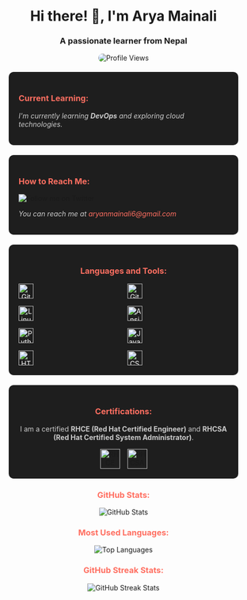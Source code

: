 <h1 align="center">Hi there! 👋, I'm Arya Mainali</h1>
<h3 align="center">A passionate learner from Nepal</h3>

<p align="center" style="margin-bottom: 20px;">
  <img src="https://komarev.com/ghpvc/?username=aryamainali&label=Profile%20views&color=blueviolet&style=flat-square" alt="Profile Views" style="animation: pulse 1.5s infinite; border-radius: 10px;">
</p>

<!-- Current Learning Section -->
<div align="left" style="background-color: #1e1e1e; padding: 20px; border-radius: 10px; margin: 20px; color: #fff;">
    <h3 style="color: #ff6f61;">Current Learning:</h3>
    <p style="color: #ccc; font-style: italic;">I'm currently learning <strong>DevOps</strong> and exploring cloud technologies.</p>
</div>

<!-- How to Reach Me Section -->
<div align="left" style="background-color: #1e1e1e; padding: 20px; border-radius: 10px; margin: 20px; color: #fff;">
    <h3 style="color: #ff6f61;">How to Reach Me:</h3>
    <p align="left">
        <a href="https://twitter.com/MNomous" target="_blank" style="text-decoration: none;">
            <img src="https://img.shields.io/twitter/follow/MNomous?logo=twitter&style=for-the-badge&color=1DA1F2&labelColor=000" alt="Follow me on Twitter" style="animation: float 2s infinite;">
        </a>
    </p>
    <p style="color: #ccc; font-style: italic;">You can reach me at <a href="mailto:aryanmainali6@gmail.com" style="color: #ff6f61; text-decoration: none;">aryanmainali6@gmail.com</a></p>
</div>

<!-- Languages and Tools Section -->
<div align="center" style="background-color: #1e1e1e; padding: 20px; border-radius: 10px; margin: 20px; color: #fff;">
    <h3 style="color: #ff6f61;">Languages and Tools:</h3>
    <div style="display: grid; grid-template-columns: repeat(auto-fill, minmax(150px, 1fr)); gap: 15px;">
        <img src="https://img.shields.io/badge/Git-F05032?style=for-the-badge&logo=git&logoColor=white" alt="Git" style="height: 30px;">
        <img src="https://img.shields.io/badge/GitHub-181717?style=for-the-badge&logo=github&logoColor=white" alt="GitHub" style="height: 30px;">
        <img src="https://img.shields.io/badge/Linux-FCC624?style=for-the-badge&logo=linux&logoColor=black" alt="Linux" style="height: 30px;">
        <img src="https://img.shields.io/badge/Ansible-EE0000?style=for-the-badge&logo=ansible&logoColor=white" alt="Ansible" style="height: 30px;">
        <img src="https://img.shields.io/badge/Python-3776AB?style=for-the-badge&logo=python&logoColor=white" alt="Python" style="height: 30px;">
        <img src="https://img.shields.io/badge/JavaScript-F7DF1E?style=for-the-badge&logo=javascript&logoColor=black" alt="JavaScript" style="height: 30px;">
        <img src="https://img.shields.io/badge/HTML5-E34F26?style=for-the-badge&logo=html5&logoColor=white" alt="HTML5" style="height: 30px;">
        <img src="https://img.shields.io/badge/CSS3-1572B6?style=for-the-badge&logo=css3&logoColor=white" alt="CSS3" style="height: 30px;">
    </div>
</div>

<!-- Certifications Section -->
<div align="center" style="background-color: #1e1e1e; padding: 20px; border-radius: 10px; margin: 20px; color: #fff;">
    <h3 style="color: #ff6f61;">Certifications:</h3>
    <p style="color: #ccc;">I am a certified <strong>RHCE (Red Hat Certified Engineer)</strong> and <strong>RHCSA (Red Hat Certified System Administrator)</strong>.</p>
    <div style="display: flex; justify-content: center; gap: 15px; margin-top: 15px;">
        <a href="https://www.redhat.com/en/certifications/rhce" target="_blank">
            <img src="https://img.shields.io/badge/RHCE-EE0000?style=for-the-badge&logo=redhat&logoColor=white" alt="RHCE" style="height: 40px;">
        </a>
        <a href="https://www.redhat.com/en/certifications/rhcsa" target="_blank">
            <img src="https://img.shields.io/badge/RHCSA-EE0000?style=for-the-badge&logo=redhat&logoColor=white" alt="RHCSA" style="height: 40px;">
        </a>
    </div>
</div>

<!-- GitHub Stats Section -->
<div align="center" style="margin-top: 20px; margin-bottom: 20px;">
    <h3 style="color: #ff6f61;">GitHub Stats:</h3>
    <img src="https://github-readme-stats.vercel.app/api?username=aryamainali&show_icons=true&theme=radical&hide_border=true" alt="GitHub Stats">
</div>

<!-- Most Used Languages Section -->
<div align="center" style="margin-top: 20px; margin-bottom: 20px;">
    <h3 style="color: #ff6f61;">Most Used Languages:</h3>
    <img src="https://github-readme-stats.vercel.app/api/top-langs/?username=aryamainali&layout=compact&theme=radical&hide_border=true" alt="Top Languages">
</div>

<!-- GitHub Streak Stats Section -->
<div align="center" style="margin-bottom: 20px;">
    <h3 style="color: #ff6f61;">GitHub Streak Stats:</h3>
    <img src="https://github-readme-streak-stats.herokuapp.com/?user=aryamainali&theme=radical&hide_border=true" alt="GitHub Streak Stats">
</div>

